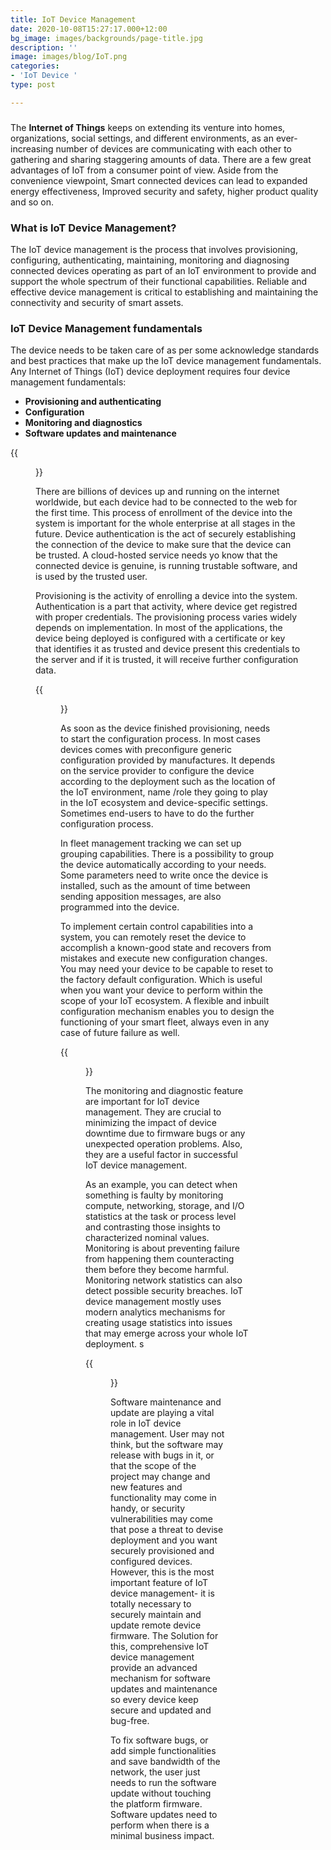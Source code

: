 ```yaml
---
title: IoT Device Management
date: 2020-10-08T15:27:17.000+12:00
bg_image: images/backgrounds/page-title.jpg
description: ''
image: images/blog/IoT.png
categories:
- 'IoT Device '
type: post

---
```

### 

The **Internet of Things** keeps on extending its venture into homes, organizations, social settings, and different environments, as an ever-increasing number of devices are communicating with each other to gathering and sharing staggering amounts of data.  There are a few great advantages of IoT from a consumer point of view. Aside from the convenience viewpoint, Smart connected devices can lead to expanded energy effectiveness, Improved security and safety, higher product quality and so on.

### What is IoT Device Management?

The IoT device management is the process that involves provisioning, configuring, authenticating, maintaining, monitoring and diagnosing connected devices operating as part of an IoT environment to provide and support the whole spectrum of their functional capabilities. Reliable and effective device management is critical to establishing and maintaining the connectivity and security of smart assets.

### IoT Device Management fundamentals

The device needs to be taken care of as per some acknowledge standards and best practices that make up the IoT device management fundamentals. Any Internet of Things (IoT) device deployment requires four device management fundamentals:

* **Provisioning and authenticating**
* **Configuration**
* **Monitoring and diagnostics**
* **Software updates and maintenance**

{{<figure src= "/images/pro.jpg" title="Provisioning and Authentication" >}}

There are billions of devices up and running on the internet worldwide, but each device had to be connected to the web for the first time. This process of enrollment of the device into the system is important for the whole enterprise at all stages in the future. Device authentication is the act of securely establishing the connection of the device to make sure that the device can be trusted. A cloud-hosted service needs yo know that the connected device is genuine, is running trustable software, and is used by the trusted user.

Provisioning is the activity of enrolling a device into the system. Authentication is a part that activity, where device get registred with proper credentials. The provisioning process varies widely depends on implementation. In most of the applications, the device being deployed is configured with a certificate or key that identifies it as trusted and device present this credentials to the server and if it is trusted, it will receive further configuration data.

{{<figure src= "/images/config.jpg" title="Configuration" >}}

As soon as the device finished provisioning, needs to start the configuration process. In most cases devices comes with preconfigure generic configuration provided by manufactures. It depends on the service provider to configure the device according to the deployment such as the location of the IoT environment, name /role they going to play in the IoT ecosystem and device-specific settings. Sometimes end-users to have to do the further configuration process.

In fleet management tracking we can set up grouping capabilities. There is a possibility to group the device automatically according to your needs. Some parameters need to write once the device is installed, such as the amount of time between sending apposition messages, are also programmed into the device.

To implement certain control capabilities into a system, you can remotely reset the device to accomplish a known-good state and recovers from mistakes and execute new configuration changes. You may need your device to be capable to reset to the factory default configuration. Which is useful when you want your device to perform within the scope of your IoT ecosystem. A flexible and inbuilt configuration mechanism enables you to design the functioning of your smart fleet, always even in any case of future failure as well.

{{<figure src= "/images/monitor.jpg" title="Monitoring and dianostics" >}}

The monitoring and diagnostic feature are important for IoT device management. They are crucial to minimizing the impact of device downtime due to firmware bugs or any unexpected operation problems. Also, they are a useful factor in successful IoT device management.

As an example, you can detect when something is faulty by monitoring compute, networking, storage, and I/O statistics at the task or process level and contrasting those insights to characterized nominal values. Monitoring is about preventing failure from happening them counteracting them before they become harmful. Monitoring network statistics can also detect possible security breaches. IoT device management mostly uses modern analytics mechanisms for creating usage statistics into issues that may emerge across your whole IoT deployment. s

{{<figure src= "/images/main.jpg" title="Software updates and maintenance" >}}

Software maintenance and update are playing a vital role in IoT device management. User may not think, but the software may release with bugs in it, or that the scope of the project may change and new features and functionality may come in handy, or security vulnerabilities may come that pose a threat to devise deployment and you want securely provisioned and configured devices. However, this is the most important feature of  IoT device management- it is totally necessary to securely maintain and update remote device firmware. The Solution for this, comprehensive IoT device management provide an advanced mechanism for software updates and maintenance so every device keep secure and updated and bug-free.

To fix software bugs, or add simple functionalities and save bandwidth of the network, the user just needs to run the software update without touching the platform firmware.  Software updates need to perform when there is a minimal business impact.